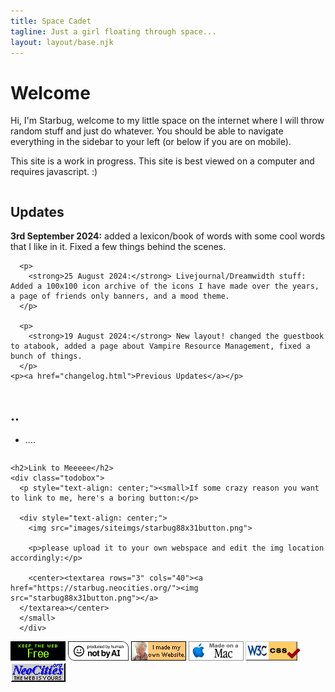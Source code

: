 ```yaml
---
title: Space Cadet
tagline: Just a girl floating through space...
layout: layout/base.njk
---
```


<h1 id="welcome">Welcome</h1>
<p>Hi, I'm Starbug, welcome to my little space on the internet where I will throw random stuff and just do whatever. You should be able to navigate everything in the sidebar to your left (or below if you are on mobile). </p>

<div id="important">
  <p>This site is a work in progress. This site is best viewed on a computer and requires javascript. :)</p>
</div>

<div class="frontpage">
<div class="column">

<h2>Updates</h2>
  <div class="updatebox">
      <p>
        <strong>3rd September 2024:</strong> added a lexicon/book of words with some cool words that I like in it. Fixed a few things behind the scenes.  
      </p>

      <p>
        <strong>25 August 2024:</strong> Livejournal/Dreamwidth stuff: Added a 100x100 icon archive of the icons I have made over the years, a page of friends only banners, and a mood theme.
      </p>

      <p>
        <strong>19 August 2024:</strong> New layout! changed the guestbook to atabook, added a page about Vampire Resource Management, fixed a bunch of things.
      </p>
    <p><a href="changelog.html">Previous Updates</a></p>
  </div>

</div><!--left column-->


<div class="column"> <!--right column-->

<h2>..</h2>
<div class="todobox">
<ul>
  <li>....</li>
</ul>
</div><!--rightupdatebox-->

</div><!--right column-->


</div><!--frontpage div-->





    <h2>Link to Meeeee</h2>
    <div class="todobox">
      <p style="text-align: center;"><small>If some crazy reason you want to link to me, here's a boring button:</p>

      <div style="text-align: center;">
        <img src="images/siteimgs/starbug88x31button.png">
         
        <p>please upload it to your own webspace and edit the img location accordingly:</p>

        <center><textarea rows="3" cols="40"><a href="https://starbug.neocities.org/"><img src="starbug88x31button.png"></a>
      </textarea></center>
      </small>
      </div>


<div style="clear:both"></div>

</div>
<div id="frontpagebuttons">
<a href="https://yesterweb.org/no-to-web3/"> <img src="images/buttons/roly-saynotoweb3.gif" title="Say No To Web3!" alt=""></a>
<a href="https://notbyai.fyi"><img src="images/buttons/Produced-By-Human-Not-By-AI-Badge-white.gif" height="31px" title="Powered by a human!" alt=""></a>
<a href="https://lu.tiny-universes.net/graphix.html"><img src="images/buttons/myownwebsite.gif" title="I built my own site and you can too!" alt=""></a>
<img src="images/buttons/macmade-wht.gif" title="Made with a Mac" alt="">
<a href="https://jigsaw.w3.org/css-validator/check/referer"><img src="images/buttons/vcss.gif" title="Web Validated" alt="" /></a>
<a href="https://neocities.org/"><img src="images/buttons/neocities_button.gif" title="Hosted by Neocities" alt=""></a>
</div>
